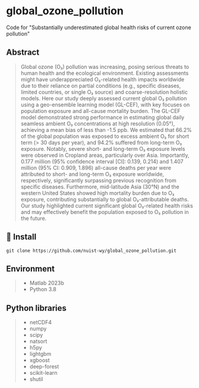 # global_ozone_pollution
Code for "Substantially underestimated global health risks of current ozone pollution"

## Abstract
> Global ozone (O₃) pollution was increasing, posing serious threats to human health and the ecological environment. Existing assessments might have underappreciated O₃-related health impacts worldwide due to their reliance on partial conditions (e.g., specific diseases, limited countries, or single O₃ source) and coarse-resolution holistic models. Here our study deeply assessed current global O₃ pollution using a geo-ensemble learning model (GL-CEF), with key focuses on population exposure and all-cause mortality burden. The GL-CEF model demonstrated strong performance in estimating global daily seamless ambient O₃ concentrations at high resolution (0.05°), achieving a mean bias of less than -1.5 ppb. We estimated that 66.2% of the global population was exposed to excess ambient O₃ for short term (> 30 days per year), and 94.2% suffered from long-term O₃ exposure. Notably, severe short- and long-term O₃ exposure levels were observed in Cropland areas, particularly over Asia. Importantly, 0.177 million (95% confidence interval [CI]: 0.139, 0.214) and 1.407 million (95% CI: 0.909, 1.896) all-cause deaths per year were attributed to short- and long-term O₃ exposure worldwide, respectively, significantly surpassing previous recognition from specific diseases. Furthermore, mid-latitude Asia (30°N) and the western United States showed high mortality burden due to O₃ exposure, contributing substantially to global O₃-attributable deaths. Our study highlighted current significant global O₃-related health risks and may effectively benefit the population exposed to O₃ pollution in the future.

## 🧩 Install
```
git clone https://github.com/nuist-wy/global_ozone_pollution.git
```

## Environment
 > * Matlab 2023b
 > * Python 3.8

## Python libraries
 > * netCDF4 
 > * numpy
 > * scipy
 > * natsort
 > * h5py
 > * lightgbm
 > * xgboost
 > * deep-forest
 > * scikit-learn
 > * shutil
